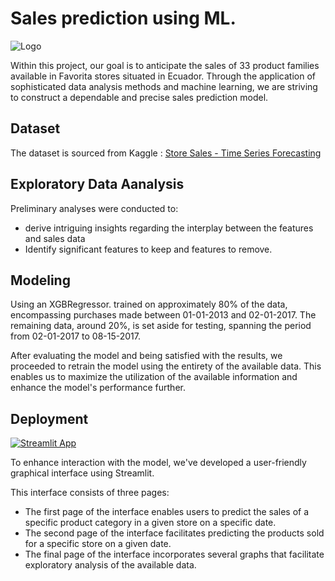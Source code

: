 # Sales prediction using ML.



![Logo](https://as2.ftcdn.net/v2/jpg/04/67/81/93/1000_F_467819347_PcrG6Oj5iQGa58sPQwH6ypqqseIspz7D.jpg)


Within this project, our goal is to anticipate the sales of 33 product families available in Favorita stores situated in Ecuador. Through the application of sophisticated data analysis methods and machine learning, we are striving to construct a dependable and precise sales prediction model.

## Dataset

The dataset is sourced from Kaggle : [Store Sales - Time Series Forecasting](https://www.kaggle.com/competitions/store-sales-time-series-forecasting/data?select=test.csv)


## Exploratory Data Aanalysis

Preliminary analyses were conducted to:

- derive intriguing insights regarding the interplay between the features and sales data
- Identify significant features to keep and features to remove.


## Modeling 

Using an XGBRegressor. trained on approximately 80% of the data, encompassing purchases made between 01-01-2013 and 02-01-2017. The remaining data, around 20%, is set aside for testing, spanning the period from 02-01-2017 to 08-15-2017. 

After evaluating the model and being satisfied with the results, we proceeded to retrain the model using the entirety of the available data. This enables us to maximize the utilization of the available information and enhance the model's performance further.


## Deployment

[![Streamlit App](https://static.streamlit.io/badges/streamlit_badge_black_white.svg)](https://sales-prediction-project.streamlit.app/)


To enhance interaction with the model, we've developed a user-friendly graphical interface using Streamlit.

This interface consists of three pages:

- The first page of the interface enables users to predict the sales of a specific product category in a given store on a specific date.
- The second page of the interface facilitates predicting the products sold for a specific store on a given date.
- The final page of the interface incorporates several graphs that facilitate exploratory analysis of the available data.


